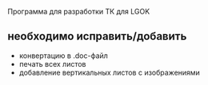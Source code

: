 Программа для разработки ТК для LGOK
  ## необходимо исправить/добавить
  - конвертацию в .doc-файл
  - печать всех листов
  - добавление вертикальных листов с изображениями
